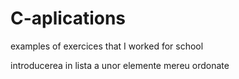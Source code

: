 # C-aplications 

examples of exercices that I worked for school

introducerea in lista a unor elemente mereu ordonate

